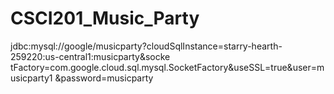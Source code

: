 # CSCI201_Music_Party
jdbc:mysql://google/musicparty?cloudSqlInstance=starry-hearth-259220:us-central1:musicparty&socke
tFactory=com.google.cloud.sql.mysql.SocketFactory&useSSL=true&user=musicparty1
&password=musicparty
